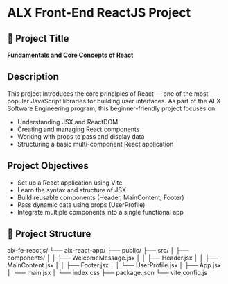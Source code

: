 # ALX Front-End ReactJS Project

## 📌 Project Title
**Fundamentals and Core Concepts of React**

## Description
This project introduces the core principles of React — one of the most popular JavaScript libraries for building user interfaces. As part of the ALX Software Engineering program, this beginner-friendly project focuses on:

- Understanding JSX and ReactDOM
- Creating and managing React components
- Working with props to pass and display data
- Structuring a basic multi-component React application

## Project Objectives
- Set up a React application using Vite
- Learn the syntax and structure of JSX
- Build reusable components (Header, MainContent, Footer)
- Pass dynamic data using props (UserProfile)
- Integrate multiple components into a single functional app

## 📁 Project Structure
alx-fe-reactjs/
└── alx-react-app/
├── public/
├── src/
│ ├── components/
│ │ ├── WelcomeMessage.jsx
│ │ ├── Header.jsx
│ │ ├── MainContent.jsx
│ │ ├── Footer.jsx
│ │ └── UserProfile.jsx
│ ├── App.jsx
│ ├── main.jsx
│ └── index.css
├── package.json
└── vite.config.js
